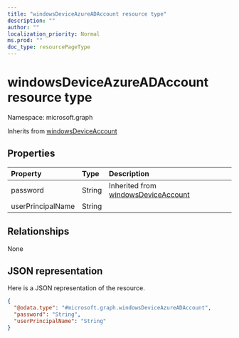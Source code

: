 ```yaml
---
title: "windowsDeviceAzureADAccount resource type"
description: ""
author: ""
localization_priority: Normal
ms.prod: ""
doc_type: resourcePageType
---
```


# windowsDeviceAzureADAccount resource type


Namespace: microsoft.graph




Inherits from [windowsDeviceAccount](../resources/windowsdeviceaccount.md)

## Properties
|Property|Type|Description|
|:---|:---|:---|
|password|String| Inherited from [windowsDeviceAccount](../resources/windowsdeviceaccount.md)|
|userPrincipalName|String||

## Relationships
None

## JSON representation
Here is a JSON representation of the resource.
<!-- {
  "blockType": "resource",
  "@odata.type": "microsoft.graph.windowsDeviceAzureADAccount"
}
-->
``` json
{
  "@odata.type": "#microsoft.graph.windowsDeviceAzureADAccount",
  "password": "String",
  "userPrincipalName": "String"
}
```

